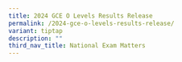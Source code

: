 ```yaml
---
title: 2024 GCE O Levels Results Release
permalink: /2024-gce-o-levels-results-release/
variant: tiptap
description: ""
third_nav_title: National Exam Matters
---
```

